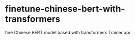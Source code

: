 # finetune-chinese-bert-with-transformers
fine Chinese BERT model based with transformers Trainer api
